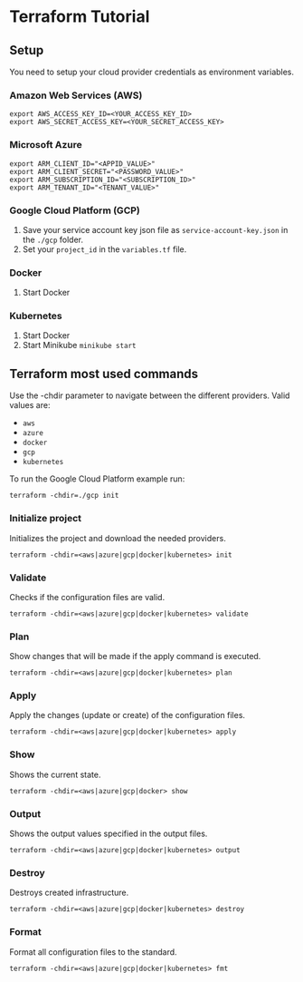 # Terraform Tutorial

## Setup
You need to setup your cloud provider credentials as environment variables.

###  Amazon Web Services (AWS)
```shell
export AWS_ACCESS_KEY_ID=<YOUR_ACCESS_KEY_ID>
export AWS_SECRET_ACCESS_KEY=<YOUR_SECRET_ACCESS_KEY>
```

###  Microsoft Azure
```shell
export ARM_CLIENT_ID="<APPID_VALUE>"
export ARM_CLIENT_SECRET="<PASSWORD_VALUE>"
export ARM_SUBSCRIPTION_ID="<SUBSCRIPTION_ID>"
export ARM_TENANT_ID="<TENANT_VALUE>"
```

###  Google Cloud Platform (GCP)
1. Save your service account key json file as `service-account-key.json` in the `./gcp` folder.
2. Set your `project_id` in the `variables.tf` file.

### Docker
1. Start Docker

### Kubernetes
1. Start Docker
2. Start Minikube `minikube start`


## Terraform most used commands
Use the -chdir parameter to navigate between the different providers. Valid values are:
- ```aws```
- ```azure```
- ```docker```
- ```gcp```
- ```kubernetes```

To run the Google Cloud Platform example run:
```shell 
terraform -chdir=./gcp init
```

### Initialize project
Initializes the project and download the needed providers.
```shell 
terraform -chdir=<aws|azure|gcp|docker|kubernetes> init
```

### Validate
Checks if the configuration files are valid.
```shell
terraform -chdir=<aws|azure|gcp|docker|kubernetes> validate
```

### Plan
Show changes that will be made if the apply command is executed.
```shell
terraform -chdir=<aws|azure|gcp|docker|kubernetes> plan
```

### Apply
Apply the changes (update or create) of the configuration files.
```shell
terraform -chdir=<aws|azure|gcp|docker|kubernetes> apply
```

### Show
Shows the current state.
```shell
terraform -chdir=<aws|azure|gcp|docker> show
```

### Output
Shows the output values specified in the output files.
```shell
terraform -chdir=<aws|azure|gcp|docker|kubernetes> output
```

### Destroy
Destroys created infrastructure.
```shell
terraform -chdir=<aws|azure|gcp|docker|kubernetes> destroy
```

### Format
Format all configuration files to the standard.
```shell
terraform -chdir=<aws|azure|gcp|docker|kubernetes> fmt
```